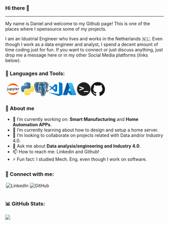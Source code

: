 ### Hi there 👋
-----------
<!-- **DAguirreAg/DAguirreAg** is a ✨ _special_ ✨ repository because its `README.md` (this file) appears on your GitHub profile. -->

My name is Daniel and welcome to my Github page! This is one of the places where I opensource some of my projects. 

I am an Idustrial Engineer who lives and works in the Netherlands :netherlands:. Even though I work as a data engineer and analyst, I spend a decent amount of time coding just for fun. If you want to connect or just discuss anything, just drop me a message here or in my other Social Media platforms (links below).
<br/>

### 🔧 Languages and Tools:

<img align="left" alt="Jupyter Notebooks" height="45px" src="images/jupyter-notebook.jpeg" />
<img align="left" alt="Python" height="45px" src="images/python.jpeg" />
<img align="left" alt="PostgreSQL" height="45px" src="images/postgresql.jpg" />
<img align="left" alt="VS Code" height="45px" src="images/visual-studio-code.jpg" />
<img align="left" alt="Azure" height="45px" src="images/azure.jpeg" />
<img align="left" alt="Terminal" height="45px" src="images/terminal.png" />
<img align="left" alt="Github" height="45px" src="images/github.jpg" />

<br/>
<br/>
<br/>

### :man: About me

- 🔭 I’m currently working on: **Smart Manufacturing** and **Home Automation APPs**.
- 🌱 I’m currently learning about how to design and setup a home server.
- 👯 I’m looking to collaborate on projects related with Data and/or Industry 4.0.
- 💬 Ask me about **Data analysis/engineering and Industry 4.0**.
- 📫 How to reach me: Linkedin and Github!
- ⚡ Fun fact: I studied Mech. Eng. even though I work on software.


### :link: Connect with me:

[<img align="left" alt="LinkedIn" height="22px" src="https://cdn.jsdelivr.net/npm/simple-icons@v3/icons/linkedin.svg" style="background-color:white;padding:2px;"/>][linkedin]

[<img align="left" alt="GitHub" height="22px" src="https://cdn.jsdelivr.net/npm/simple-icons@v3/icons/github.svg" style="background-color:white; padding:2px;"/>][github]
<br/>
<br/>

### 📊 GitHub Stats:

<a href="https://github.com/DAguirreAg/DAguirreAg">
  <img align="center" src="https://github-readme-stats.vercel.app/api/top-langs/?username=DAguirreAg&hide=javascript,G-Code,Cmake&title_color=ffffff&text_color=c9cacc&icon_color=2bbc8a&bg_color=1d1f21" />
</a>
<!--
<a href="https://github.com/DAguirreAg/DAguirreAg">
  <img align="center" src="https://github-readme-stats.vercel.app/api?username=DAguirreAg&show_icons=true&line_height=27&count_private=true&title_color=ffffff&text_color=c9cacc&icon_color=2bbc8a&bg_color=1d1f21&hide=contribs,issues" alt="Daniel's GitHub Stats" />
</a>
-->

[linkedin]: www.linkedin.com/in/daniel-aguirre-aguirrebena
[github]: https://github.com/DAguirreAg
